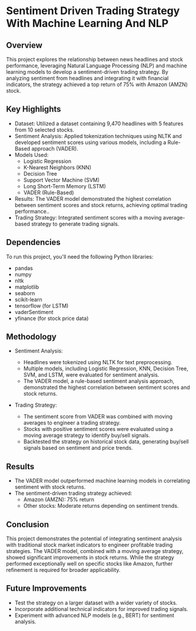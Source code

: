
# Sentiment Driven Trading Strategy With Machine Learning And NLP


## Overview
This project explores the relationship between news headlines and stock performance, leveraging Natural Language Processing (NLP) and machine learning models to develop a sentiment-driven trading strategy. By analyzing sentiment from headlines and integrating it with financial indicators, the strategy achieved a top return of 75% with Amazon (AMZN) stock.

## Key Highlights
- Dataset: Utilized a dataset containing 9,470 headlines with 5 features from 10 selected stocks.
- Sentiment Analysis: Applied tokenization techniques using NLTK and developed sentiment scores using various models, including a Rule-Based approach (VADER).
- Models Used:
  - Logistic Regression
  - K-Nearest Neighbors (KNN)
  - Decision Tree
  - Support Vector Machine (SVM)
  - Long Short-Term Memory (LSTM)
  - VADER (Rule-Based)
- Results: The VADER model demonstrated the highest correlation between sentiment scores and stock returns, achieving optimal trading performance..
- Trading Strategy: Integrated sentiment scores with a moving average-based strategy to generate trading signals.

## Dependencies
To run this project, you'll need the following Python libraries:

- pandas
- numpy
- nltk
- matplotlib
- seaborn
- scikit-learn
- tensorflow (for LSTM)
- vaderSentiment
- yfinance (for stock price data)
## Methodology
* Sentiment Analysis:
  * Headlines were tokenized using NLTK for text preprocessing.
  - Multiple models, including Logistic Regression, KNN, Decision Tree, SVM, and LSTM, were evaluated for sentiment analysis.
  - The VADER model, a rule-based sentiment analysis approach, demonstrated the highest correlation between sentiment scores and stock returns.

* Trading Strategy:
  - The sentiment score from VADER was combined with moving averages to engineer a trading strategy.
  - Stocks with positive sentiment scores were evaluated using a moving average strategy to identify buy/sell signals.
  - Backtested the strategy on historical stock data, generating buy/sell signals based on sentiment and price trends.
## Results

- The VADER model outperformed machine learning models in correlating sentiment with stock returns.
- The sentiment-driven trading strategy achieved:
  - Amazon (AMZN): 75% return
  - Other stocks: Moderate returns depending on sentiment trends.
## Conclusion
This project demonstrates the potential of integrating sentiment analysis with traditional stock market indicators to engineer profitable trading strategies. The VADER model, combined with a moving average strategy, showed significant improvements in stock returns. While the strategy performed exceptionally well on specific stocks like Amazon, further refinement is required for broader applicability.
## Future Improvements

- Test the strategy on a larger dataset with a wider variety of stocks.
- Incorporate additional technical indicators for improved trading signals.
- Experiment with advanced NLP models (e.g., BERT) for sentiment analysis.
